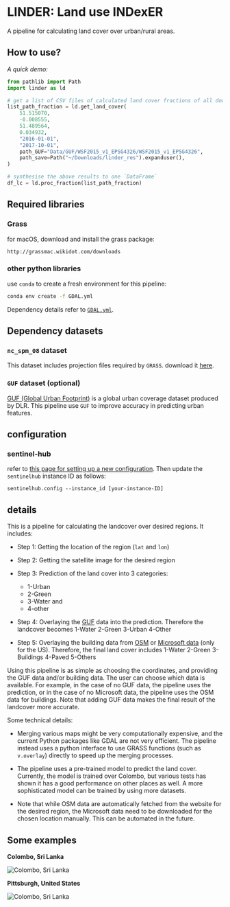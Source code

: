 # LINDER: Land use INDexER

A pipeline for calculating land cover over urban/rural areas.

## How to use?

*A quick demo:*

```python
from pathlib import Path
import linder as ld

# get a list of CSV files of calculated land cover fractions of all downloaded images
list_path_fraction = ld.get_land_cover(
    51.515070,
    -0.008555,
    51.489564,
    0.034932,
    "2016-01-01",
    "2017-10-01",
    path_GUF="Data/GUF/WSF2015_v1_EPSG4326/WSF2015_v1_EPSG4326",
    path_save=Path("~/Downloads/linder_res").expanduser(),
)

# synthesise the above results to one `DataFrame`
df_lc = ld.proc_fraction(list_path_fraction)

```

## Required libraries

### Grass

for macOS, download and install the grass package:
```
http://grassmac.wikidot.com/downloads
```


### other python libraries

use `conda` to create a fresh environment for this pipeline:
```zsh
conda env create -f GDAL.yml
```

Dependency details refer to [`GDAL.yml`](./GDAL.yml).


## Dependency datasets

### `nc_spm_08` dataset

This dataset includes projection files required by `GRASS`.
download it [here](https://grassbook.org/datasets/datasets-3rd-edition/).

### `GUF` dataset (optional)

[GUF (Global Urban Footprint)](https://www.dlr.de/eoc/en/desktopdefault.aspx/tabid-9628/16557_read-40454/) is a global urban coverage dataset produced by DLR.
This pipeline use `GUF` to improve accuracy in predicting urban features.


## configuration

### sentinel-hub

refer to [this page for setting up a new configuration](https://eo-learn.readthedocs.io/en/latest/examples/land-cover-map/SI_LULC_pipeline.html#Requirements).
Then update the `sentinelhub` instance ID as follows:
```
sentinelhub.config --instance_id [your-instance-ID]
```


## details
This is a pipeline for calculating the landcover over desired regions. It includes:

- Step 1: Getting the location of the region (`lat` and `lon`)

- Step 2: Getting the satellite image for the desired region

- Step 3: Prediction of the land cover into 3 categories:
  - 1-Urban
  - 2-Green
  - 3-Water and
  - 4-other

- Step 4: Overlaying the [GUF](https://www.dlr.de/eoc/en/desktopdefault.aspx/tabid-9628/16557_read-40454/) data into the prediction. Therefore the landcover becomes 1-Water 2-Green 3-Urban 4-Other

- Step 5: Overlaying the building data from [OSM](https://osmbuildings.org/) or [Microsoft data](https://github.com/microsoft/USBuildingFootprints) (only for the US). Therefore, the final land cover includes 1-Water 2-Green 3-Buildings 4-Paved 5-Others

Using this pipeline is as simple as choosing the coordinates, and providing the GUF data and/or building data. The user can choose which data is available. For example, in the case of no GUF data, the pipeline uses the prediction, or in the case of no Microsoft data, the pipeline uses the OSM data for buildings. Note that adding GUF data makes the final result of the landcover more accurate.

Some technical details:

- Merging various maps might be very computationally expensive, and the current Python packages like GDAL are not very efficient.
  The pipeline instead uses a python interface to use GRASS functions (such as `v.overlay`) directly to speed up the merging processes.

- The pipeline uses a pre-trained model to predict the land cover.
  Currently, the model is trained over Colombo, but various tests has shown it has a good performance on other places as well.
  A more sophisticated model can be trained by using more datasets.

- Note that while OSM data are automatically fetched from the website for the desired region, the Microsoft data need to be downloaded for the chosen location manually. This can be automated in the future.


## Some examples

**Colombo, Sri Lanka**

![Colombo, Sri Lanka](https://github.com/hamidrezaomidvar/land_cover/raw/master/examples/Colombo.png)

**Pittsburgh, United States**

![Colombo, Sri Lanka](https://github.com/hamidrezaomidvar/land_cover/raw/master/examples/Pittsburgh.png)
